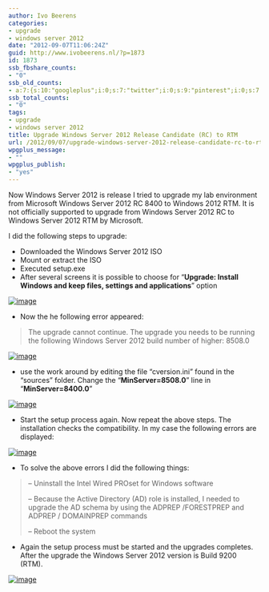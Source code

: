 ```yaml
---
author: Ivo Beerens
categories:
- upgrade
- windows server 2012
date: "2012-09-07T11:06:24Z"
guid: http://www.ivobeerens.nl/?p=1873
id: 1873
ssb_fbshare_counts:
- "0"
ssb_old_counts:
- a:7:{s:10:"googleplus";i:0;s:7:"twitter";i:0;s:9:"pinterest";i:0;s:7:"fbshare";i:0;s:8:"linkedin";i:0;s:6:"reddit";i:0;s:6:"tumblr";i:0;}
ssb_total_counts:
- "0"
tags:
- upgrade
- windows server 2012
title: Upgrade Windows Server 2012 Release Candidate (RC) to RTM
url: /2012/09/07/upgrade-windows-server-2012-release-candidate-rc-to-rtm/
wpgplus_message:
- ""
wpgplus_publish:
- "yes"
---
```


Now Windows Server 2012 is release I tried to upgrade my lab environment from Microsoft Windows Server 2012 RC 8400 to Windows 2012 RTM. It is not officially supported to upgrade from Windows Server 2012 RC to Windows Server 2012 RTM by Microsoft.

I did the following steps to upgrade:

- Downloaded the Windows Server 2012 ISO
- Mount or extract the ISO
- Executed setup.exe
- After several screens it is possible to choose for “**Upgrade: Install Windows and keep files, settings and applications**” option

[![image](http://localhost/wp-content/uploads/2012/09/image_thumb1.png "image")](http://localhost/wp-content/uploads/2012/09/image1.png)

- Now the he following error appeared:

> The upgrade cannot continue. The upgrade you needs to be running the following Windows Server 2012 build number of higher: 8508.0

[![image](http://localhost/wp-content/uploads/2012/09/image_thumb2.png "image")](http://localhost/wp-content/uploads/2012/09/image2.png)

- use the work around by editing the file “cversion.ini” found in the “sources” folder. Change the “**MinServer=8508.0**” line in “**MinServer=8400.0**”

[![image](http://localhost/wp-content/uploads/2012/09/image_thumb3.png "image")](http://localhost/wp-content/uploads/2012/09/image3.png)

- Start the setup process again. Now repeat the above steps. The installation checks the compatibility. In my case the following errors are displayed:

[![image](http://localhost/wp-content/uploads/2012/09/image_thumb4.png "image")](http://localhost/wp-content/uploads/2012/09/image5.png)

- To solve the above errors I did the following things:

> – Uninstall the Intel Wired PROset for Windows software
> 
> – Because the Active Directory (AD) role is installed, I needed to upgrade the AD schema by using the ADPREP /FORESTPREP and ADPREP / DOMAINPREP commands
> 
> – Reboot the system

- Again the setup process must be started and the upgrades completes. After the upgrade the Windows Server 2012 version is Build 9200 (RTM).

[![image](http://localhost/wp-content/uploads/2012/09/image_thumb5.png "image")](http://localhost/wp-content/uploads/2012/09/image6.png)
